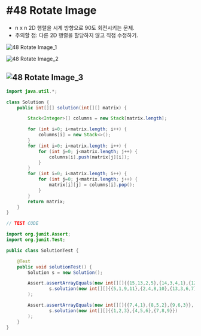 # #48 Rotate Image

- n x n 2D 행렬을 시계 방향으로 90도 회전시키는 문제.
- 주의할 점: 다른 2D 행렬을 할당하지 않고 직접 수정하기.

![48 Rotate Image_1](https://user-images.githubusercontent.com/64471645/115522668-4719d900-a2c7-11eb-917f-4886c68cd657.JPG)

![48 Rotate Image_2](https://user-images.githubusercontent.com/64471645/115522743-5862e580-a2c7-11eb-841e-205b0bc985e2.JPG)

![48 Rotate Image_3](https://user-images.githubusercontent.com/64471645/115522803-644ea780-a2c7-11eb-8d8d-bfcc97dcfd60.JPG)
---

```java
import java.util.*;

class Solution {
    public int[][] solution(int[][] matrix) {

        Stack<Integer>[] columns = new Stack[matrix.length];

        for (int i=0; i<matrix.length; i++) {
            columns[i] = new Stack<>();
        }
        for (int i=0; i<matrix.length; i++) {
            for (int j=0; j<matrix.length; j++) {
                columns[i].push(matrix[j][i]);
            }
        }
        for (int i=0; i<matrix.length; i++) {
            for (int j=0; j<matrix.length; j++) {
                matrix[i][j] = columns[i].pop();
            }
        }
        return matrix;
    }
}
```

```java
// TEST CODE

import org.junit.Assert;
import org.junit.Test;

public class SolutionTest {

    @Test
    public void solutionTest() {
        Solution s = new Solution();

        Assert.assertArrayEquals(new int[][]{{15,13,2,5},{14,3,4,1},{12,6,8,9},{16,7,10,11}},
                s.solution(new int[][]{{5,1,9,11},{2,4,8,10},{13,3,6,7},{15,14,12,16}})
        );

        Assert.assertArrayEquals(new int[][]{{7,4,1},{8,5,2},{9,6,3}},
                s.solution(new int[][]{{1,2,3},{4,5,6},{7,8,9}})
        );
    }
}
```

